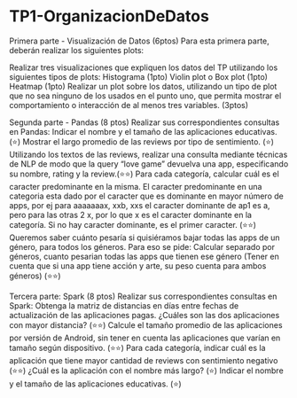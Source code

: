 # TP1-OrganizacionDeDatos
Primera parte - Visualización de Datos (6ptos)
Para esta primera parte, deberán realizar los siguientes plots:

Realizar tres visualizaciones que expliquen los datos del TP utilizando los siguientes tipos de plots:
Histograma (1pto)
Violin plot o Box plot (1pto)
Heatmap (1pto)
Realizar un plot sobre los datos, utilizando un tipo de plot que no sea ninguno de los usados en el punto uno, que permita mostrar el comportamiento o interacción de al menos tres variables. (3ptos)


Segunda parte - Pandas (8 ptos)
Realizar sus correspondientes consultas en Pandas:
Indicar el nombre y el tamaño de las aplicaciones educativas. (⭐)
Mostrar el largo promedio de las reviews por tipo de sentimiento. (⭐)
Utilizando los textos de las reviews, realizar una consulta mediante técnicas de NLP de modo que la query “love game” devuelva una app, especificando su nombre, rating y la review.(⭐⭐)
Para cada categoría, calcular cuál es el caracter predominante en la misma. El caracter predominante en una categoria esta dado por el caracter que es dominante en mayor número de apps, por ej para aaaaaaax, xxb, xxs el caracter dominante de ap1 es a, pero para las otras 2 x, por lo que x es el caracter dominante en la categoría. Si no hay caracter dominante, es el primer caracter. (⭐⭐)
Queremos saber cuánto pesaría si quisiéramos bajar todas las apps de un género, para todos los géneros. Para eso se pide: Calcular separado por géneros, cuanto pesarian todas las apps que tienen ese género (Tener en cuenta que si una app tiene acción y arte, su peso cuenta para ambos géneros) (⭐⭐)


Tercera parte: Spark (8 ptos)
Realizar sus correspondientes consultas en Spark:
Obtenga la matriz de distancias en días entre fechas de actualización de las aplicaciones pagas. ¿Cuáles son las dos aplicaciones con mayor distancia? (⭐⭐)
Calcule el tamaño promedio de las aplicaciones por versión de Android, sin tener en cuenta las aplicaciones que varían en tamaño según dispositivo. (⭐⭐)
Para cada categoría, indicar cuál es la aplicación que tiene mayor cantidad de reviews con sentimiento negativo (⭐⭐)
¿Cuál es la aplicación con el nombre más largo? (⭐)
Indicar el nombre y el tamaño de las aplicaciones educativas. (⭐)
